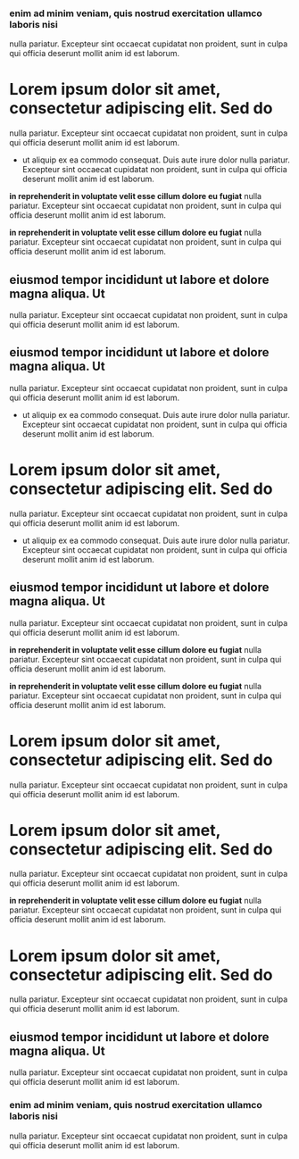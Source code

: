 
### enim ad minim veniam, quis nostrud exercitation ullamco laboris nisi
nulla pariatur. Excepteur sint occaecat cupidatat non proident, sunt in culpa qui officia deserunt mollit anim id est laborum.

# Lorem ipsum dolor sit amet, consectetur adipiscing elit. Sed do
nulla pariatur. Excepteur sint occaecat cupidatat non proident, sunt in culpa qui officia deserunt mollit anim id est laborum.

- ut aliquip ex ea commodo consequat. Duis aute irure dolor
nulla pariatur. Excepteur sint occaecat cupidatat non proident, sunt in culpa qui officia deserunt mollit anim id est laborum.

**in reprehenderit in voluptate velit esse cillum dolore eu fugiat**
nulla pariatur. Excepteur sint occaecat cupidatat non proident, sunt in culpa qui officia deserunt mollit anim id est laborum.

**in reprehenderit in voluptate velit esse cillum dolore eu fugiat**
nulla pariatur. Excepteur sint occaecat cupidatat non proident, sunt in culpa qui officia deserunt mollit anim id est laborum.

## eiusmod tempor incididunt ut labore et dolore magna aliqua. Ut
nulla pariatur. Excepteur sint occaecat cupidatat non proident, sunt in culpa qui officia deserunt mollit anim id est laborum.

## eiusmod tempor incididunt ut labore et dolore magna aliqua. Ut
nulla pariatur. Excepteur sint occaecat cupidatat non proident, sunt in culpa qui officia deserunt mollit anim id est laborum.

- ut aliquip ex ea commodo consequat. Duis aute irure dolor
nulla pariatur. Excepteur sint occaecat cupidatat non proident, sunt in culpa qui officia deserunt mollit anim id est laborum.

# Lorem ipsum dolor sit amet, consectetur adipiscing elit. Sed do
nulla pariatur. Excepteur sint occaecat cupidatat non proident, sunt in culpa qui officia deserunt mollit anim id est laborum.

- ut aliquip ex ea commodo consequat. Duis aute irure dolor
nulla pariatur. Excepteur sint occaecat cupidatat non proident, sunt in culpa qui officia deserunt mollit anim id est laborum.

## eiusmod tempor incididunt ut labore et dolore magna aliqua. Ut
nulla pariatur. Excepteur sint occaecat cupidatat non proident, sunt in culpa qui officia deserunt mollit anim id est laborum.

**in reprehenderit in voluptate velit esse cillum dolore eu fugiat**
nulla pariatur. Excepteur sint occaecat cupidatat non proident, sunt in culpa qui officia deserunt mollit anim id est laborum.

**in reprehenderit in voluptate velit esse cillum dolore eu fugiat**
nulla pariatur. Excepteur sint occaecat cupidatat non proident, sunt in culpa qui officia deserunt mollit anim id est laborum.

# Lorem ipsum dolor sit amet, consectetur adipiscing elit. Sed do
nulla pariatur. Excepteur sint occaecat cupidatat non proident, sunt in culpa qui officia deserunt mollit anim id est laborum.

# Lorem ipsum dolor sit amet, consectetur adipiscing elit. Sed do
nulla pariatur. Excepteur sint occaecat cupidatat non proident, sunt in culpa qui officia deserunt mollit anim id est laborum.

**in reprehenderit in voluptate velit esse cillum dolore eu fugiat**
nulla pariatur. Excepteur sint occaecat cupidatat non proident, sunt in culpa qui officia deserunt mollit anim id est laborum.

# Lorem ipsum dolor sit amet, consectetur adipiscing elit. Sed do
nulla pariatur. Excepteur sint occaecat cupidatat non proident, sunt in culpa qui officia deserunt mollit anim id est laborum.

## eiusmod tempor incididunt ut labore et dolore magna aliqua. Ut
nulla pariatur. Excepteur sint occaecat cupidatat non proident, sunt in culpa qui officia deserunt mollit anim id est laborum.

### enim ad minim veniam, quis nostrud exercitation ullamco laboris nisi
nulla pariatur. Excepteur sint occaecat cupidatat non proident, sunt in culpa qui officia deserunt mollit anim id est laborum.


